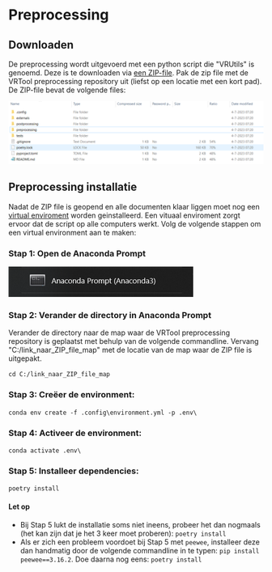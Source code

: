 # Preprocessing


## Downloaden
De preprocessing wordt uitgevoerd met een python script die "VRUtils" is genoemd. Deze is te downloaden via [een ZIP-file](https://filesender.surf.nl/?s=download&token=46802ef1-fece-4da6-bffc-5fafc123b01f). Pak de zip file met de VRTool preprocessing repository uit (liefst op een locatie met een kort pad). De ZIP-file bevat de volgende files:

![Preprocessing_files.PNG](Preprocessing_files.PNG) 

## Preprocessing installatie

Nadat de ZIP file is geopend en alle documenten klaar liggen moet nog een [virtual enviroment](https://docs.python.org/3/library/venv.html) worden geinstalleerd. Een vituaal enviroment zorgt ervoor dat de script op alle computers werkt. Volg de volgende stappen om een virtual environment aan te maken:

### Stap 1: Open de Anaconda Prompt
![Opening_Anaconda_promt.PNG](Opening_Anaconda_promt.PNG) 

### Stap 2:	Verander de directory in Anaconda Prompt

Verander de directory naar de map waar de VRTool preprocessing repository is geplaatst met behulp van de volgende commandline. Vervang "C:/link_naar_ZIP_file_map" met de locatie van de map waar de ZIP file is uitgepakt.

```
cd C:/link_naar_ZIP_file_map
```

### Stap 3: Creëer de environment: 
```
conda env create -f .config\environment.yml -p .env\
```

### Stap 4: Activeer de environment: 
```
conda activate .env\
```

### Stap 5: Installeer dependencies: 
```
poetry install
```

#### Let op
- Bij Stap 5 lukt de installatie soms niet ineens, probeer het dan nogmaals (het kan zijn dat je het 3 keer moet proberen): ```poetry install```
- Als er zich een probleem voordoet bij Stap 5 met ```peewee```, installeer deze dan handmatig door de volgende commandline in te typen: ```pip install peewee==3.16.2```. Doe daarna nog eens: ```poetry install```
